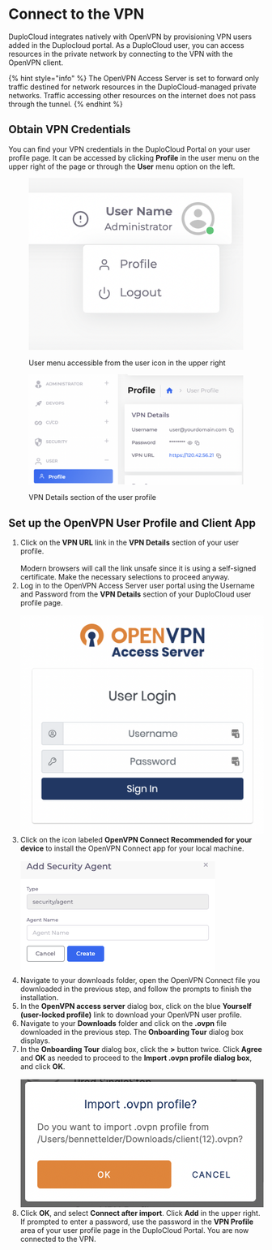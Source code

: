 # Connect to the VPN

DuploCloud integrates natively with OpenVPN by provisioning VPN users added in the Duplocloud portal. As a DuploCloud user, you can access resources in the private network by connecting to the VPN with the OpenVPN client.

{% hint style="info" %}
The OpenVPN Access Server is set to forward only traffic destined for network resources in the DuploCloud-managed private networks. Traffic accessing other resources on the internet does not pass through the tunnel.
{% endhint %}

## Obtain VPN Credentials

You can find your VPN credentials in the DuploCloud Portal on your user profile page. It can be accessed by clicking **Profile** in the user menu on the upper right of the page or through the **User** menu option on the left.&#x20;

<div align="left">

<figure><img src="../../.gitbook/assets/image (5) (5).png" alt=""><figcaption><p>User menu accessible from the user icon in the upper right</p></figcaption></figure>

</div>



<div align="left">

<figure><img src="../../.gitbook/assets/image (4) (4).png" alt=""><figcaption><p>VPN Details section of the user profile</p></figcaption></figure>

</div>

## Set up the OpenVPN User Profile and Client App

1. Click on the **VPN URL** link in the **VPN Details** section of your user profile.\
   \
   Modern browsers will call the link unsafe since it is using a self-signed certificate. Make the necessary selections to proceed anyway.
2. Log in to the OpenVPN Access Server user portal using the Username and Password from the **VPN Details** section of your DuploCloud user profile page.\
   \
   ![](<../../.gitbook/assets/image (10) (3).png>)
3. Click on the icon labeled **OpenVPN Connect Recommended for your device** to install the OpenVPN Connect app for your local machine.\
   \
   ![](<../../.gitbook/assets/image (8) (2).png>)
4. Navigate to your downloads folder, open the OpenVPN Connect file you downloaded in the previous step, and follow the prompts to finish the installation.&#x20;
5. In the **OpenVPN access server** dialog box, click on the blue **Yourself (user-locked profile)** link to download your OpenVPN user profile.
6. Navigate to your **Downloads** folder and click on the **.ovpn** file downloaded in the previous step. The **Onboarding Tour** dialog box displays.&#x20;
7. In the **Onboarding Tour** dialog box, click the **>** button twice. Click **Agree** and **OK** as needed to proceed to the **Import .ovpn profile dialog box**, and click **OK**. \
   \
   ![](<../../.gitbook/assets/image (2) (5).png>)
8. Click **OK**, and select **Connect after import**. Click **Add** in the upper right. If prompted to enter a password, use the password in the **VPN Profile** area of your user profile page in the DuploCloud Portal. You are now connected to the VPN.&#x20;

